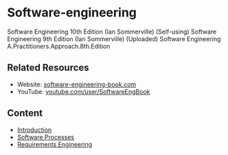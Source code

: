 # Software-engineering
Software Engineering 10th Edition (Ian Sommerville) (Self-using)
Software Engineering 9th Edition (Ian Sommerville) (Uploaded)
Software Engineering A.Practitioners.Approach.8th.Edition


## Related Resources
- Website: [software-engineering-book.com](https://iansommerville.com/software-engineering-book/)
- YouTube: [youtube.com/user/SoftwareEngBook](https://www.youtube.com/user/SoftwareEngBook)

## Content
- [Introduction](https://github.com/MoAo-01/Software-engineering/tree/main/notes/week1)
- [Software Processes](https://github.com/MoAo-01/Software-engineering/tree/main/notes/week2)
- [Requirements Engineering](https://github.com/MoAo-01/Software-engineering/tree/main/notes/week4)
